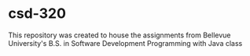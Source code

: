 # csd-320
This repository was created to house the assignments from Bellevue University's B.S. in Software Development Programming with Java class

